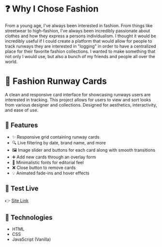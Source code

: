 # ❓ Why I Chose Fashion

From a young age, I've always been interested in fashion. From things like streetwear to high-fashion, I've always been incredibly passionate about clothes and how they express a persons individualism. I thought it would be incredibly useful if I could create a platform that would allow for people to track runways they are interested in "logging" in order to have a centralized place for their favorite fashion collections. I wanted to make something that not only I would use, but also a bunch of my friends and people all over the world.

# 🧵 Fashion Runway Cards

A clean and responsive card interface for showcasing runways users are interested in tracking. This project allows for users to view and sort looks from various designer and collections. Designed for aesthetics, interactivity, and ease of use.

## 🌟 Features

- ✨ Responsive grid containing runway cards  
- 🔍 Live filtering by date, brand name, and more  
- 🖼️ Image slider and buttons for each card along with smooth transitions  
- ➕ Add new cards through an overlay form  
- 🎯 Minimalistic fonts for editorial feel  
- ❌ Close button to remove cards
- 💡 Animated fade-ins and hover effects 

## 📸 Test Live

👉 [Site Link](https://navasardyangagik.github.io/snapproject/)

## 🧱 Technologies

- HTML
- CSS
- JavaScript (Vanilla)  